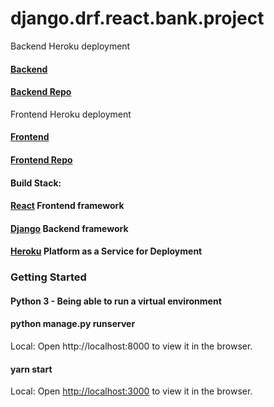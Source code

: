 # django.drf.react.bank.project

Backend Heroku deployment
#### [Backend](https://django-react-drf.herokuapp.com/api/)

#### [Backend Repo](https://github.com/geekwise-jaime-lopez/django.drf.react.bank.project/tree/production.backend)
Frontend Heroku deployment

#### [Frontend](https://django-react-frontend.herokuapp.com/login/)
#### [Frontend Repo](https://github.com/geekwise-jaime-lopez/react-frontend/tree/production)
#### Build Stack:

#### [React](https://reactjs.org/) Frontend framework 

#### [Django](https://www.djangoproject.com/) Backend framework 

#### [Heroku](https://www.heroku.com) Platform as a Service for Deployment

### Getting Started

#### Python 3 - Being able to run a virtual environment

#### python manage.py runserver
Local: 
Open http://localhost:8000 to view it in the browser.

#### yarn start
Local:
Open [http://localhost:3000](http://localhost:3000) to view it in the browser.




